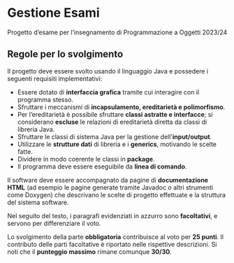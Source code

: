 # Gestione Esami
Progetto d’esame per l’insegnamento di Programmazione a Oggetti 2023/24

## Regole per lo svolgimento
Il progetto deve essere svolto usando il linguaggio Java e possedere i seguenti requisiti implementativi:
 - Essere dotato di **interfaccia grafica** tramite cui interagire con il programma stesso.
 - Sfruttare i meccanismi di **incapsulamento, ereditarietà e polimorfismo**.
 - Per l’ereditarietà è possibile sfruttare **classi astratte e interfacce**; si considerano **escluse** le relazioni di ereditarietà diretta da classi di libreria Java.
 - Sfruttare le classi di sistema Java per la gestione dell'**input/output**.
 - Utilizzare le **strutture dati** di libreria e i **generics**, motivando le scelte fatte.
 - Dividere in modo coerente le classi in **package**.
 - Il programma deve essere eseguibile da **linea di comando**.

Il software deve essere accompagnato da pagine di **documentazione HTML** (ad esempio le pagine generate tramite Javadoc o altri strumenti come Doxygen) che descrivano le scelte di progetto effettuate e la struttura del sistema software.

Nel seguito del testo, i paragrafi evidenziati in azzurro sono **facoltativi**, e servono per differenziare il voto.

Lo svolgimento della parte **obbligatoria** contribuisce al voto per **25 punti**. Il contributo delle parti facoltative è riportato nelle rispettive descrizioni. Si noti che il **punteggio massimo** rimane comunque **30/30**.
